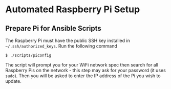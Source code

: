 # Automated Raspberry Pi Setup

## Prepare Pi for Ansible Scripts

The Raspberry Pi must have the public SSH key installed in `~/.ssh/authorized_keys`.
Run the following command

````
$ ./scripts/piconfig
````

The script will prompt you for your WiFi network spec then search for all 
Raspberry Pis on the network - this step may ask for your password (it
uses `sudo`).  Then you will be asked to enter the IP address of the Pi you
wish to update.  
